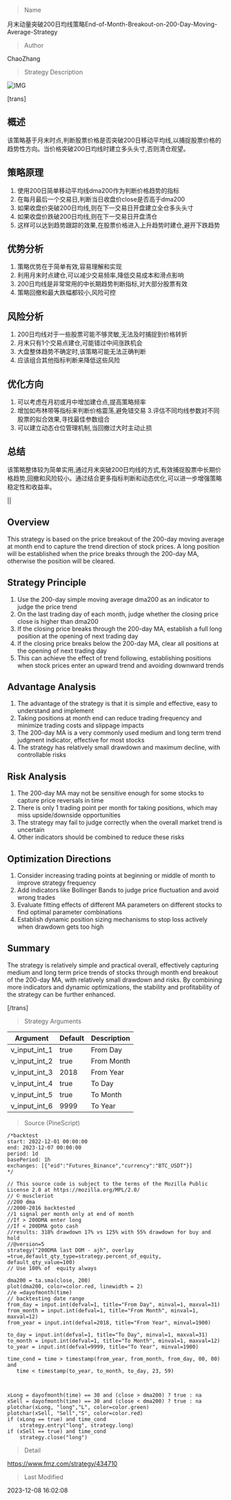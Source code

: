 
> Name

月末动量突破200日均线策略End-of-Month-Breakout-on-200-Day-Moving-Average-Strategy

> Author

ChaoZhang

> Strategy Description

![IMG](https://www.fmz.com/upload/asset/112a19897a9066b8849.png)

[trans]

## 概述
该策略基于月末时点,判断股票价格是否突破200日移动平均线,以捕捉股票价格的趋势性方向。当价格突破200日均线时建立多头头寸,否则清仓观望。

## 策略原理
1. 使用200日简单移动平均线dma200作为判断价格趋势的指标
2. 在每月最后一个交易日,判断当日收盘价close是否高于dma200
3. 如果收盘价突破200日均线,则在下一交易日开盘建立全仓多头头寸
4. 如果收盘价跌破200日均线,则在下一交易日开盘清仓
5. 这样可以达到趋势跟踪的效果,在股票价格进入上升趋势时建仓,避开下跌趋势

## 优势分析
1. 策略优势在于简单有效,容易理解和实现
2. 利用月末时点建仓,可以减少交易频率,降低交易成本和滑点影响
3. 200日均线是非常常用的中长期趋势判断指标,对大部分股票有效
4. 策略回撤和最大跌幅都较小,风险可控

## 风险分析
1. 200日均线对于一些股票可能不够灵敏,无法及时捕捉到价格转折
2. 月末只有1个交易点建仓,可能错过中间涨跌机会
3. 大盘整体趋势不确定时,该策略可能无法正确判断
4. 应该组合其他指标判断来降低这些风险

## 优化方向  
1. 可以考虑在月初或月中增加建仓点,提高策略频率
2. 增加如布林带等指标来判断价格震荡,避免错交易
3.评估不同均线参数对不同股票的拟合效果,寻找最佳参数组合
4. 可以建立动态仓位管理机制,当回撤过大时主动止损

## 总结
该策略整体较为简单实用,通过月末突破200日均线的方式,有效捕捉股票中长期价格趋势,回撤和风险较小。通过结合更多指标判断和动态优化,可以进一步增强策略稳定性和收益率。

||


## Overview
This strategy is based on the price breakout of the 200-day moving average at month end to capture the trend direction of stock prices. A long position will be established when the price breaks through the 200-day MA, otherwise the position will be cleared.

## Strategy Principle  
1. Use the 200-day simple moving average dma200 as an indicator to judge the price trend
2. On the last trading day of each month, judge whether the closing price close is higher than dma200
3. If the closing price breaks through the 200-day MA, establish a full long position at the opening of next trading day
4. If the closing price breaks below the 200-day MA, clear all positions at the opening of next trading day
5. This can achieve the effect of trend following, establishing positions when stock prices enter an upward trend and avoiding downward trends

## Advantage Analysis
1. The advantage of the strategy is that it is simple and effective, easy to understand and implement
2. Taking positions at month end can reduce trading frequency and minimize trading costs and slippage impacts  
3. The 200-day MA is a very commonly used medium and long term trend judgment indicator, effective for most stocks
4. The strategy has relatively small drawdown and maximum decline, with controllable risks

## Risk Analysis
1. The 200-day MA may not be sensitive enough for some stocks to capture price reversals in time
2. There is only 1 trading point per month for taking positions, which may miss upside/downside opportunities
3. The strategy may fail to judge correctly when the overall market trend is uncertain
4. Other indicators should be combined to reduce these risks

## Optimization Directions
1. Consider increasing trading points at beginning or middle of month to improve strategy frequency
2. Add indicators like Bollinger Bands to judge price fluctuation and avoid wrong trades
3. Evaluate fitting effects of different MA parameters on different stocks to find optimal parameter combinations  
4. Establish dynamic position sizing mechanisms to stop loss actively when drawdown gets too high

## Summary
The strategy is relatively simple and practical overall, effectively capturing medium and long term price trends of stocks through month end breakout of the 200-day MA, with relatively small drawdown and risks. By combining more indicators and dynamic optimizations, the stability and profitability of the strategy can be further enhanced.

[/trans]

> Strategy Arguments



|Argument|Default|Description|
|----|----|----|
|v_input_int_1|true|From Day|
|v_input_int_2|true|From Month|
|v_input_int_3|2018|From Year|
|v_input_int_4|true|To Day|
|v_input_int_5|true|To Month|
|v_input_int_6|9999|To Year|


> Source (PineScript)

``` pinescript
/*backtest
start: 2022-12-01 00:00:00
end: 2023-12-07 00:00:00
period: 1d
basePeriod: 1h
exchanges: [{"eid":"Futures_Binance","currency":"BTC_USDT"}]
*/

// This source code is subject to the terms of the Mozilla Public License 2.0 at https://mozilla.org/MPL/2.0/
// © muscleriot
//200 dma
//2000-2016 backtested 
//1 signal per month only at end of month
//If > 200DMA enter long
//If < 200DMA goto cash
//results: 318% drawdown 17% vs 125% with 55% drawdown for buy and hold
//@version=5
strategy("200DMA last DOM - ajh", overlay =true,default_qty_type=strategy.percent_of_equity, default_qty_value=100)
// Use 100% of  equity always

dma200 = ta.sma(close, 200)
plot(dma200, color=color.red, linewidth = 2)
//e =dayofmonth(time)
// backtesting date range
from_day = input.int(defval=1, title="From Day", minval=1, maxval=31)
from_month = input.int(defval=1, title="From Month", minval=1, maxval=12)
from_year = input.int(defval=2018, title="From Year", minval=1900)

to_day = input.int(defval=1, title="To Day", minval=1, maxval=31)
to_month = input.int(defval=1, title="To Month", minval=1, maxval=12)
to_year = input.int(defval=9999, title="To Year", minval=1900)

time_cond = time > timestamp(from_year, from_month, from_day, 00, 00) and 
   time < timestamp(to_year, to_month, to_day, 23, 59)



xLong = dayofmonth(time) == 30 and (close > dma200) ? true : na
xSell = dayofmonth(time) == 30 and (close < dma200) ? true : na
plotchar(xLong, "long","L", color=color.green)    
plotchar(xSell, "Sell","S", color=color.red)    
if (xLong == true) and time_cond
    strategy.entry("long", strategy.long)
if (xSell == true) and time_cond
    strategy.close("long")
```

> Detail

https://www.fmz.com/strategy/434710

> Last Modified

2023-12-08 16:02:08

